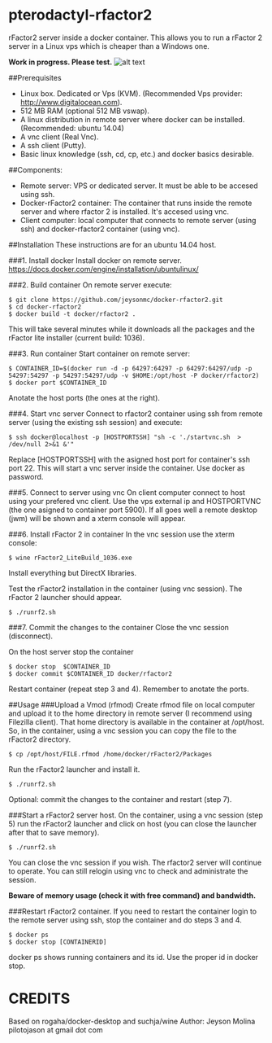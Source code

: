 

pterodactyl-rfactor2
===============

rFactor2 server inside a docker container. This allows you to run a rFactor 2 server in a Linux vps which is cheaper than a Windows one.

**Work in progress. Please test.**
![alt text](docker_rfactor2_diagram.png "Diagram")

##Prerequisites
- Linux box. Dedicated or Vps (KVM). (Recommended Vps provider: http://www.digitalocean.com).
- 512 MB RAM (optional 512 MB vswap).
- A linux distribution in remote server where docker can be installed. (Recommended: ubuntu 14.04) 
- A vnc client (Real Vnc).
- A ssh client (Putty).
- Basic linux knowledge (ssh, cd, cp, etc.) and docker basics desirable.

##Components:
- Remote server: VPS or dedicated server. It must be able to be accesed using ssh.
- Docker-rFactor2 container: The container that runs inside the remote server and where rfactor 2 is installed. It's accesed using vnc.
- Client computer: local computer that connects to remote server (using ssh) and docker-rfactor2 container (using vnc).

##Installation
These instructions are for an ubuntu 14.04 host.

###1. Install docker
Install docker on remote server.
https://docs.docker.com/engine/installation/ubuntulinux/

###2. Build container
On remote server execute:
```
$ git clone https://github.com/jeysonmc/docker-rfactor2.git
$ cd docker-rfactor2
$ docker build -t docker/rfactor2 .
```
This will take several minutes while it downloads all the packages and the rFactor lite installer (current build: 1036).

###3. Run container
Start container on remote server:
```
$ CONTAINER_ID=$(docker run -d -p 64297:64297 -p 64297:64297/udp -p 54297:54297 -p 54297:54297/udp -v $HOME:/opt/host -P docker/rfactor2)
$ docker port $CONTAINER_ID
```
Anotate the host ports (the ones at the right).

###4. Start vnc server
Connect to rfactor2 container using ssh from remote server (using the existing ssh session) and execute:
```
$ ssh docker@localhost -p [HOSTPORTSSH] "sh -c './startvnc.sh  > /dev/null 2>&1 &'"
```
Replace [HOSTPORTSSH] with the asigned host port for container's ssh port 22. This will start a vnc server inside the container. Use docker as password.


###5. Connect to server using vnc
On client computer connect to host using your prefered vnc client. Use the vps external ip and HOSTPORTVNC (the one asigned to container port 5900).
If all goes well a remote desktop (jwm) will be shown and a xterm console will appear.

###6. Install rFactor 2 in container
In the vnc session use the xterm console: 
```
$ wine rFactor2_LiteBuild_1036.exe
```
Install everything but DirectX libraries.

Test the rFactor2 installation in the container (using vnc session). The rFactor 2 launcher should appear.
```
$ ./runrf2.sh
```

###7. Commit the changes to the container
Close the vnc session (disconnect).

On the host server stop the container 
```
$ docker stop  $CONTAINER_ID
$ docker commit $CONTAINER_ID docker/rfactor2
```
Restart container (repeat step 3 and 4). Remember to anotate the ports.

##Usage
###Upload a Vmod (rfmod)
Create rfmod file on local computer and upload it to the home directory in remote server (I recommend using Filezilla client).
That home directory is available in the container at /opt/host. So, in the container, using a vnc session you can copy the file to the rFactor2 directory.

```
$ cp /opt/host/FILE.rfmod /home/docker/rFactor2/Packages
```

Run the rFactor2 launcher and install it.

```
$ ./runrf2.sh
```

Optional: commit the changes to the container and restart (step 7).

###Start a rFactor2 server host.
On the container, using a vnc session (step 5) run the rFactor2 launcher and click on host (you can close the launcher after that to save memory).
```
$ ./runrf2.sh
```
You can close the vnc session if you wish. The rfactor2 server will continue to operate. You can still relogin using vnc to check and administrate the session.

**Beware of memory usage (check it with free command) and bandwidth.**

###Restart rFactor2 container.
If you need to restart the container login to the remote server using ssh, stop the container and do steps 3 and 4.

```
$ docker ps
$ docker stop [CONTAINERID]
```
docker ps shows running containers and its id. Use the proper id in docker stop.

CREDITS
=======
Based on rogaha/docker-desktop and suchja/wine
Author: Jeyson Molina pilotojason at gmail dot com
